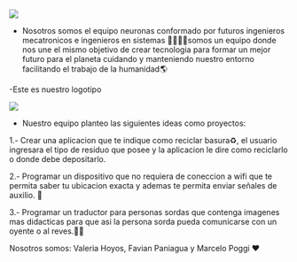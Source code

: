 # 
![](https://github.com/ValeAleH/Practicos-y-examenes/blob/main/20230222_2031171.gif)

- Nosotros somos el equipo neuronas conformado por futuros ingenieros mecatronicos e ingenieros en sistemas 👩‍💻👨‍💻somos un equipo donde nos une el mismo objetivo de crear tecnologia para formar un mejor futuro para el planeta cuidando y manteniendo nuestro entorno facilitando el trabajo de la humanidad🌎

-Este es nuestro logotipo 


![](https://user-images.githubusercontent.com/124791143/220797880-c342e16c-dd95-488b-a53a-72c0a3b0d7ab.jpeg)


- Nuestro equipo planteo las siguientes ideas como proyectos:

1.- Crear una aplicacion que te indique como reciclar basura♻, el usuario ingresara el tipo de residuo que posee y la aplicacion le dire como reciclarlo o donde debe depositarlo.

2.- Programar un dispositivo que no requiera de coneccion a wifi que te permita saber tu ubicacion exacta y ademas te permita enviar señales de auxilio. 👮

3.- Programar un traductor para personas sordas que contenga imagenes mas didacticas para que asi la persona sorda pueda comunicarse con un oyente o al reves.👩🧑

Nosotros somos: Valeria Hoyos, Favian Paniagua y Marcelo Poggi ❤


